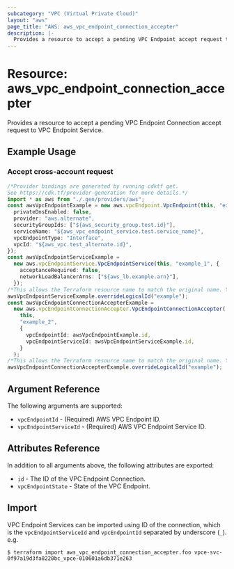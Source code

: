 ```yaml
---
subcategory: "VPC (Virtual Private Cloud)"
layout: "aws"
page_title: "AWS: aws_vpc_endpoint_connection_accepter"
description: |-
  Provides a resource to accept a pending VPC Endpoint accept request to VPC Endpoint Service.
---
```


# Resource: aws\_vpc\_endpoint\_connection\_accepter

Provides a resource to accept a pending VPC Endpoint Connection accept request to VPC Endpoint Service.

## Example Usage

### Accept cross-account request

```typescript
/*Provider bindings are generated by running cdktf get.
See https://cdk.tf/provider-generation for more details.*/
import * as aws from "./.gen/providers/aws";
const awsVpcEndpointExample = new aws.vpcEndpoint.VpcEndpoint(this, "example", {
  privateDnsEnabled: false,
  provider: "aws.alternate",
  securityGroupIds: ["${aws_security_group.test.id}"],
  serviceName: "${aws_vpc_endpoint_service.test.service_name}",
  vpcEndpointType: "Interface",
  vpcId: "${aws_vpc.test_alternate.id}",
});
const awsVpcEndpointServiceExample =
  new aws.vpcEndpointService.VpcEndpointService(this, "example_1", {
    acceptanceRequired: false,
    networkLoadBalancerArns: ["${aws_lb.example.arn}"],
  });
/*This allows the Terraform resource name to match the original name. You can remove the call if you don't need them to match.*/
awsVpcEndpointServiceExample.overrideLogicalId("example");
const awsVpcEndpointConnectionAccepterExample =
  new aws.vpcEndpointConnectionAccepter.VpcEndpointConnectionAccepter(
    this,
    "example_2",
    {
      vpcEndpointId: awsVpcEndpointExample.id,
      vpcEndpointServiceId: awsVpcEndpointServiceExample.id,
    }
  );
/*This allows the Terraform resource name to match the original name. You can remove the call if you don't need them to match.*/
awsVpcEndpointConnectionAccepterExample.overrideLogicalId("example");

```

## Argument Reference

The following arguments are supported:

* `vpcEndpointId` - (Required) AWS VPC Endpoint ID.
* `vpcEndpointServiceId` - (Required) AWS VPC Endpoint Service ID.

## Attributes Reference

In addition to all arguments above, the following attributes are exported:

* `id` - The ID of the VPC Endpoint Connection.
* `vpcEndpointState` - State of the VPC Endpoint.

## Import

VPC Endpoint Services can be imported using ID of the connection, which is the `vpcEndpointServiceId` and `vpcEndpointId` separated by underscore (`_`). e.g.

```console
$ terraform import aws_vpc_endpoint_connection_accepter.foo vpce-svc-0f97a19d3fa8220bc_vpce-010601a6db371e263
```
